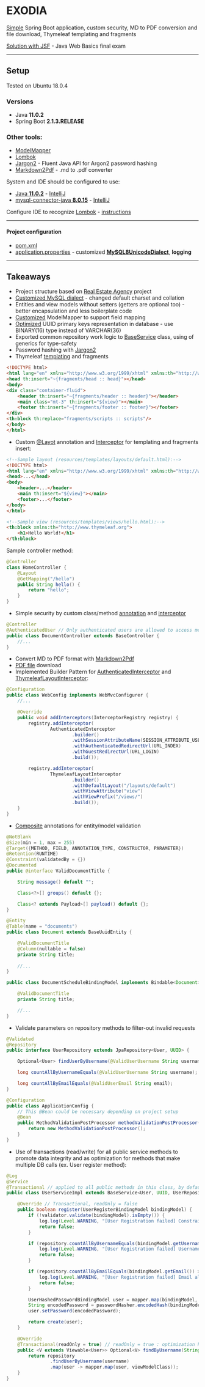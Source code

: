 # EXODIA
[Simple](https://github.com/Martin-BG/SoftUni-Java-MVC-Frameworks-Spring-Feb-2019/blob/master/02.%20Spring%20Essentials/02.%20Spring%20Essentials%20-%20Exercise.pdf) Spring Boot application, custom security, MD to PDF conversion and file download, Thymeleaf templating and fragments

[Solution with JSF](https://github.com/Martin-BG/SoftUni-Java-Web-Development-Basics-Jan-2019/blob/master/12.%20Exam/Final%20Exam/README.md) - Java Web Basics final exam
___
## Setup
Tested on Ubuntu 18.0.4
### Versions
* Java **11.0.2**
* Spring Boot **2.1.3.RELEASE**
### Other tools:
* [ModelMapper](http://modelmapper.org/)
* [Lombok](https://projectlombok.org/)
* [Jargon2](https://github.com/kosprov/jargon2-api) - Fluent Java API for Argon2 password hashing
* [Markdown2Pdf](https://mvnrepository.com/artifact/eu.de-swaef.pdf/Markdown2Pdf) - .md to .pdf converter

System and IDE should be configured to use:
* [Java **11.0.2**](https://docs.oracle.com/cd/E19509-01/820-3208/inst_cli_jdk_javahome_t/) - [IntelliJ](https://stackoverflow.com/questions/18987228/how-do-i-change-the-intellij-idea-default-jdk)
* [mysql-connector-java **8.0.15**](https://dev.mysql.com/doc/connector-j/8.0/en/connector-j-installing-classpath.html) - [IntelliJ](https://www.jetbrains.com/help/idea/connecting-to-a-database.html)

Configure IDE to recognize [Lombok](https://projectlombok.org/) - [instructions](https://projectlombok.org/setup/overview)
___
#### Project configuration
* [pom.xml](https://github.com/Martin-BG/SoftUni-Java-MVC-Frameworks-Spring-Feb-2019/blob/master/02.%20Spring%20Essentials/Exercises/exodia/pom.xml)
* [application.properties](https://github.com/Martin-BG/SoftUni-Java-MVC-Frameworks-Spring-Feb-2019/blob/master/02.%20Spring%20Essentials/Exercises/exodia/src/main/resources/application.properties) - customized **[MySQL8UnicodeDialect](https://github.com/Martin-BG/SoftUni-Java-MVC-Frameworks-Spring-Feb-2019/blob/master/01.%20Spring%20Boot%20Introduction/Exercises/Real%20Estate%20Agency/src/main/java/org/softuni/realestate/config/MySQL8UnicodeDialect.java)**, **logging**

___
## Takeaways
* Project structure based on [Real Estate Agency](https://github.com/Martin-BG/SoftUni-Java-MVC-Frameworks-Spring-Feb-2019/tree/master/01.%20Spring%20Boot%20Introduction/Exercises/Real%20Estate%20Agency) project
* [Customized MySQL dialect](https://stackoverflow.com/a/54993738/7598851) - changed default charset and collation 
* Entities and view models without setters (getters are optional too) - better encapsulation and less boilerplate code
* [Customized](https://github.com/Martin-BG/SoftUni-Java-MVC-Frameworks-Spring-Feb-2019/blob/master/02.%20Spring%20Essentials/Exercises/exodia/src/main/java/org/softuni/exodia/config/ApplicationConfig.java) ModelMapper to support field mapping
* [Optimized](https://github.com/Martin-BG/SoftUni-Java-MVC-Frameworks-Spring-Feb-2019/blob/master/02.%20Spring%20Essentials/Exercises/exodia/src/main/java/org/softuni/exodia/domain/entities/BaseUuidEntity.java) UUID primary keys representation in database - use BINARY(16) type instead of VARCHAR(36)
* Exported common repository work logic to [BaseService](https://github.com/Martin-BG/SoftUni-Java-MVC-Frameworks-Spring-Feb-2019/blob/master/02.%20Spring%20Essentials/Exercises/exodia/src/main/java/org/softuni/exodia/service/BaseService.java) class, using of generics for type-safety
* Password hashing with [Jargon2](https://github.com/kosprov/jargon2-api)
* Thymeleaf [templating](https://github.com/Martin-BG/SoftUni-Java-MVC-Frameworks-Spring-Feb-2019/tree/master/02.%20Spring%20Essentials/Exercises/exodia/src/main/resources/templates) and fragments
```html
<!DOCTYPE html>
<html lang="en" xmlns="http://www.w3.org/1999/xhtml" xmlns:th="http://www.thymeleaf.org">
<head th:insert="~{fragments/head :: head}"></head>
<body>
<div class="container-fluid">
    <header th:insert="~{fragments/header :: header}"></header>
    <main class="mt-3" th:insert="${view}"></main>
    <footer th:insert="~{fragments/footer :: footer}"></footer>
</div>
<th:block th:replace="fragments/scripts :: scripts"/>
</body>
</html>
```
* Custom [@Layot](https://github.com/Martin-BG/SoftUni-Java-MVC-Frameworks-Spring-Feb-2019/blob/master/02.%20Spring%20Essentials/Exercises/exodia/src/main/java/org/softuni/exodia/annotations/Layout.java) annotation and [Interceptor](https://github.com/Martin-BG/SoftUni-Java-MVC-Frameworks-Spring-Feb-2019/blob/master/02.%20Spring%20Essentials/Exercises/exodia/src/main/java/org/softuni/exodia/web/interceptors/ThymeleafLayoutInterceptor.java) for templating and fragments insert:
```html
<!--Sample layout (resources/templates/layouts/default.html):-->
<!DOCTYPE html>
<html lang="en" xmlns="http://www.w3.org/1999/xhtml" xmlns:th="http://www.thymeleaf.org">
<head>...</head>
<body>
    <header>...</header>
    <main th:insert="${view}"></main>
    <footer>...</footer>
</body>
</html>

<!--Sample view (resources/templates/views/hello.html):-->
<th:block xmlns:th="http://www.thymeleaf.org">
    <h1>Hello World!</h1>
</th:block>
```
Sample controller method:
```java
@Controller
class HomeController {
    @Layout
    @GetMapping("/hello")
    public String hello() {
        return "hello";
    }
}
```
* Simple security by custom class/method [annotation](https://github.com/Martin-BG/SoftUni-Java-MVC-Frameworks-Spring-Feb-2019/blob/master/02.%20Spring%20Essentials/Exercises/exodia/src/main/java/org/softuni/exodia/annotations/AuthenticatedUser.java) and [interceptor](https://github.com/Martin-BG/SoftUni-Java-MVC-Frameworks-Spring-Feb-2019/blob/master/02.%20Spring%20Essentials/Exercises/exodia/src/main/java/org/softuni/exodia/web/interceptors/AuthenticatedInterceptor.java)
```java
@Controller
@AuthenticatedUser // Only authenticated users are allowed to access methods in this controller
public class DocumentController extends BaseController {
    //...
}
```
* Convert MD to PDF format with [Markdown2Pdf](https://mvnrepository.com/artifact/eu.de-swaef.pdf/Markdown2Pdf)
* [PDF file](https://github.com/Martin-BG/SoftUni-Java-MVC-Frameworks-Spring-Feb-2019/blob/master/02.%20Spring%20Essentials/Exercises/exodia/src/main/java/org/softuni/exodia/web/controllers/DocumentController.java) download
* Implemented Builder Pattern for [AuthenticatedInterceptor](https://github.com/Martin-BG/SoftUni-Java-MVC-Frameworks-Spring-Feb-2019/blob/master/02.%20Spring%20Essentials/Exercises/exodia/src/main/java/org/softuni/exodia/web/interceptors/AuthenticatedInterceptor.java) and [ThymeleafLayoutInterceptor](https://github.com/Martin-BG/SoftUni-Java-MVC-Frameworks-Spring-Feb-2019/blob/master/02.%20Spring%20Essentials/Exercises/exodia/src/main/java/org/softuni/exodia/web/interceptors/ThymeleafLayoutInterceptor.java):

```java
@Configuration
public class WebConfig implements WebMvcConfigurer {
    //...

    @Override
    public void addInterceptors(InterceptorRegistry registry) {
        registry.addInterceptor(
                AuthenticatedInterceptor
                        .builder()
                        .withSessionAttributeName(SESSION_ATTRIBUTE_USERNAME)
                        .withAuthenticatedRedirectUrl(URL_INDEX)
                        .withGuestRedirectUrl(URL_LOGIN)
                        .build());

        registry.addInterceptor(
                ThymeleafLayoutInterceptor
                        .builder()
                        .withDefaultLayout("/layouts/default")
                        .withViewAttribute("view")
                        .withViewPrefix("/views/")
                        .build());
    }
}
```
* [Composite](https://github.com/Martin-BG/SoftUni-Java-MVC-Frameworks-Spring-Feb-2019/tree/master/02.%20Spring%20Essentials/Exercises/exodia/src/main/java/org/softuni/exodia/annotations/validation/composite) annotations for entity/model validation
```java
@NotBlank
@Size(min = 1, max = 255)
@Target({METHOD, FIELD, ANNOTATION_TYPE, CONSTRUCTOR, PARAMETER})
@Retention(RUNTIME)
@Constraint(validatedBy = {})
@Documented
public @interface ValidDocumentTitle {

    String message() default "";

    Class<?>[] groups() default {};

    Class<? extends Payload>[] payload() default {};
}

@Entity
@Table(name = "documents")
public class Document extends BaseUuidEntity {

    @ValidDocumentTitle
    @Column(nullable = false)
    private String title;
    
    //...
}

public class DocumentScheduleBindingModel implements Bindable<Document> {

    @ValidDocumentTitle
    private String title;

    //...
}
```
* Validate parameters on repository methods to filter-out invalid requests
```java
@Validated
@Repository
public interface UserRepository extends JpaRepository<User, UUID> {

    Optional<User> findUserByUsername(@ValidUserUsername String username);

    long countAllByUsernameEquals(@ValidUserUsername String username);

    long countAllByEmailEquals(@ValidUserEmail String email);
}

@Configuration
public class ApplicationConfig {
    // This @Bean could be necessary depending on project setup
    @Bean
    public MethodValidationPostProcessor methodValidationPostProcessor() {
        return new MethodValidationPostProcessor();
    }
}
```
* Use of transactions (read/write) for all public service methods to promote data integrity 
and as optimization for methods that make multiple DB calls (ex. User register method):
```java
@Log
@Service
@Transactional // applied to all public methods in this class, by default "readOnly = false"
public class UserServiceImpl extends BaseService<User, UUID, UserRepository> implements UserService {

    @Override // Transactional, readOnly = false
    public boolean register(UserRegisterBindingModel bindingModel) {
        if (!validator.validate(bindingModel).isEmpty()) {
            log.log(Level.WARNING, "[User Registration failed] Constraint violations detected");
            return false;
        }

        if (repository.countAllByUsernameEquals(bindingModel.getUsername()) > 0) {
            log.log(Level.WARNING, "[User Registration failed] Username already used: " + bindingModel.getUsername());
            return false;
        }

        if (repository.countAllByEmailEquals(bindingModel.getEmail()) > 0) {
            log.log(Level.WARNING, "[User Registration failed] Email already used: " + bindingModel.getEmail());
            return false;
        }

        UserHashedPasswordBindingModel user = mapper.map(bindingModel, UserHashedPasswordBindingModel.class);
        String encodedPassword = passwordHasher.encodedHash(bindingModel.getPassword().toCharArray());
        user.setPassword(encodedPassword);

        return create(user);
    }

    @Override
    @Transactional(readOnly = true) // readOnly = true : optimization hint for methods that do not modify DB
    public <V extends Viewable<User>> Optional<V> findByUsername(String username, Class<V> viewModelClass) {
        return repository
                .findUserByUsername(username)
                .map(user -> mapper.map(user, viewModelClass));
    }
}
```
